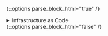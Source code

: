 {::options parse_block_html="true" /}
<div class="collapse">
<details><summary markdown="span">Infrastructure as Code</summary>
<br>

  <span style="color:#0000CD">**Overview:**</span>

  1. Updating **`group variables`** that define if the infrastructure state is true (up) or false (down)
  2. Instantiate cloud infrastructure
  3. Deploy nodes
  4. Configure web application on the nodes
  5. Add another node by updating nodes list information
  6. Update node by defining **`host specific`** information
  7. Post relevant data to **`third party`** application

  <span style="color:#228B22">**Takeaways:**</span>

  - **`Git centric`** operational model
  - Update **`Source of Truth`** data model to reflect state
  - **`Web Hooks`** for easy integration with Ansible Automation Platform
  - Third party integration via **`ChatOps`**

  <span style="color:#a50000">**Video Demonstration:**</span>

  [![DEMO](http://img.youtube.com/vi/pMX1wub1lQ0/0.jpg)](http://www.youtube.com/watch?v=pMX1wub1lQ0 "Infra as Code"){:target="_blank"}

</details>
</div>
{::options parse_block_html="false" /}
